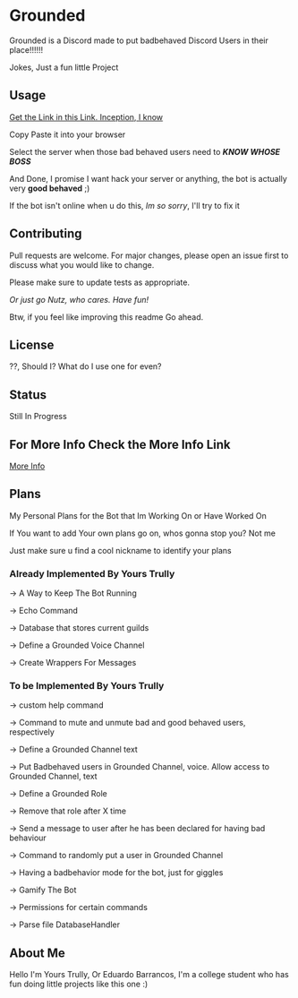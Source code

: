 # Grounded

Grounded is a Discord made to put badbehaved Discord Users in their place!!!!!!

Jokes, Just a fun little Project

## Usage

[Get the Link in this Link. Inception, I know](bot_info.json)

Copy Paste it into your browser

Select the server when  those bad behaved users need to ***KNOW WHOSE BOSS***

And Done, I promise I want hack your server or anything, the bot is actually very **good behaved** ;)

If the bot isn't online when u do this, *Im so sorry*, I'll try to fix it

## Contributing

Pull requests are welcome. For major changes, please open an issue first to discuss what you would like to change.

Please make sure to update tests as appropriate.

*Or just go Nutz, who cares. Have fun!*

Btw, if you feel like improving this readme Go ahead.

## License

??, Should I? What do I use one for even?

## Status

Still In Progress

## For More Info Check the More Info Link

[More Info](bot_info.json)

## Plans

My Personal Plans for the Bot that Im Working On or Have Worked On

If You want to add Your own plans go on, whos gonna stop you? Not me

Just make sure u find a cool nickname to identify your plans

### Already Implemented By Yours Trully

-> A Way to Keep The Bot Running

-> Echo Command

-> Database that stores current guilds

-> Define a Grounded Voice Channel

-> Create Wrappers For Messages

### To be Implemented By Yours Trully

-> custom help command

-> Command to mute and unmute bad and good behaved users, respectively

-> Define a Grounded Channel text

-> Put Badbehaved users in Grounded Channel, voice. Allow access to Grounded Channel, text

-> Define a Grounded Role

-> Remove that role after X time

-> Send a message to user after he has been declared for having bad behaviour

-> Command to randomly put a user in Grounded Channel

-> Having a badbehavior mode for the bot, just for giggles

-> Gamify The Bot

-> Permissions for certain commands

-> Parse file DatabaseHandler

## About Me

Hello I'm Yours Trully, Or Eduardo Barrancos, I'm a college student who has fun doing little projects like this one :)
